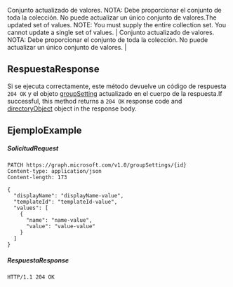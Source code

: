 <span data-ttu-id="7ec62-p102">Conjunto actualizado de valores.  NOTA: Debe proporcionar el conjunto de toda la colección. No puede actualizar un único conjunto de valores.</span><span class="sxs-lookup"><span data-stu-id="7ec62-p102">The updated set of values.  NOTE: You must supply the entire collection set. You cannot update a single set of values.</span></span> | Conjunto actualizado de valores.  NOTA: Debe proporcionar el conjunto de toda la colección. No puede actualizar un único conjunto de valores. |

## <a name="response"></a><span data-ttu-id="7ec62-126">Respuesta</span><span class="sxs-lookup"><span data-stu-id="7ec62-126">Response</span></span>

<span data-ttu-id="7ec62-127">Si se ejecuta correctamente, este método devuelve un código de respuesta `204 OK` y el objeto [groupSetting](../resources/groupsetting.md) actualizado en el cuerpo de la respuesta.</span><span class="sxs-lookup"><span data-stu-id="7ec62-127">If successful, this method returns a `204 OK` response code and [directoryObject](../resources/groupsetting.md) object in the response body.</span></span>

## <a name="example"></a><span data-ttu-id="7ec62-128">Ejemplo</span><span class="sxs-lookup"><span data-stu-id="7ec62-128">Example</span></span>
##### <a name="request"></a><span data-ttu-id="7ec62-129">Solicitud</span><span class="sxs-lookup"><span data-stu-id="7ec62-129">Request</span></span>
<!-- {
  "blockType": "request",
  "name": "update_groupsetting"
}-->
```http
PATCH https://graph.microsoft.com/v1.0/groupSettings/{id}
Content-type: application/json
Content-length: 173

{
  "displayName": "displayName-value",
  "templateId": "templateId-value",
  "values": [
    {
      "name": "name-value",
      "value": "value-value"
    }
  ]
}
```
##### <a name="response"></a><span data-ttu-id="7ec62-130">Respuesta</span><span class="sxs-lookup"><span data-stu-id="7ec62-130">Response</span></span>

<!-- {
  "blockType": "response",
  "truncated": true,
  "@odata.type": "microsoft.graph.groupSetting"
} -->
```http
HTTP/1.1 204 OK
```

<!-- uuid: 8fcb5dbc-d5aa-4681-8e31-b001d5168d79
2015-10-25 14:57:30 UTC -->
<!-- {
  "type": "#page.annotation",
  "description": "Update groupSetting",
  "keywords": "",
  "section": "documentation",
  "tocPath": ""
}-->
